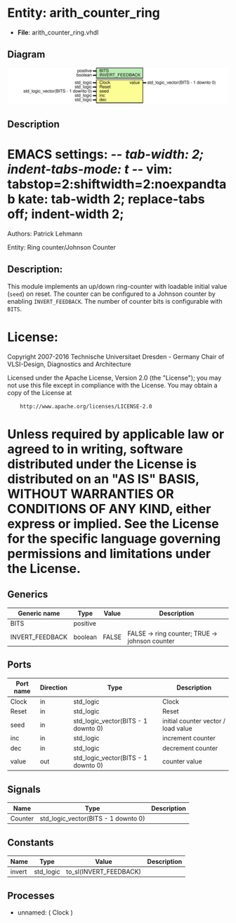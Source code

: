 # Entity: arith_counter_ring

- **File**: arith_counter_ring.vhdl
## Diagram

![Diagram](arith_counter_ring.svg "Diagram")
## Description

 EMACS settings: -*-  tab-width: 2; indent-tabs-mode: t -*-
 vim: tabstop=2:shiftwidth=2:noexpandtab
 kate: tab-width 2; replace-tabs off; indent-width 2;
 =============================================================================
 Authors:				 	Patrick Lehmann

 Entity:				 	Ring counter/Johnson Counter

 Description:
 -------------------------------------
 This module implements an up/down ring-counter with loadable initial value
 (``seed``) on reset. The counter can be configured to a Johnson counter by
 enabling ``INVERT_FEEDBACK``. The number of counter bits is configurable with
 ``BITS``.

 License:
 =============================================================================
 Copyright 2007-2016 Technische Universitaet Dresden - Germany
										 Chair of VLSI-Design, Diagnostics and Architecture

 Licensed under the Apache License, Version 2.0 (the "License");
 you may not use this file except in compliance with the License.
 You may obtain a copy of the License at

		http://www.apache.org/licenses/LICENSE-2.0

 Unless required by applicable law or agreed to in writing, software
 distributed under the License is distributed on an "AS IS" BASIS,
 WITHOUT WARRANTIES OR CONDITIONS OF ANY KIND, either express or implied.
 See the License for the specific language governing permissions and
 limitations under the License.
 =============================================================================
## Generics

| Generic name    | Type     | Value | Description                                      |
| --------------- | -------- | ----- | ------------------------------------------------ |
| BITS            | positive |       |                                                  |
| INVERT_FEEDBACK | boolean  | FALSE |  FALSE -> ring counter;		TRUE -> johnson counter |
## Ports

| Port name | Direction | Type                                | Description                          |
| --------- | --------- | ----------------------------------- | ------------------------------------ |
| Clock     | in        | std_logic                           |  Clock                               |
| Reset     | in        | std_logic                           |  Reset                               |
| seed      | in        | std_logic_vector(BITS - 1 downto 0) |  initial counter vector / load value |
| inc       | in        | std_logic                           |  increment counter                   |
| dec       | in        | std_logic                           |  decrement counter                   |
| value     | out       | std_logic_vector(BITS - 1 downto 0) |  counter value                       |
## Signals

| Name    | Type                                | Description |
| ------- | ----------------------------------- | ----------- |
| Counter | std_logic_vector(BITS - 1 downto 0) |             |
## Constants

| Name   | Type      | Value                   | Description |
| ------ | --------- | ----------------------- | ----------- |
| invert | std_logic |  to_sl(INVERT_FEEDBACK) |             |
## Processes
- unnamed: ( Clock )
